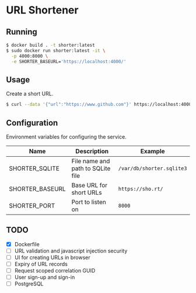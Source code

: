
# URL Shortener

## Running

```bash
$ docker build . -t shorter:latest
$ sudo docker run shorter:latest -it \
  -p 4000:8000 \
  -e SHORTER_BASEURL='https://localhost:4000/'
```

## Usage

Create a short URL.

```bash
$ curl --data '{"url":"https://www.github.com"}' https://localhost:4000/
```

## Configuration

Environment variables for configuring the service.

| Name             | Description                         | Example                    |
| ---------------- | ----------------------------------- | -------------------------- |
| SHORTER_SQLITE   | File name and path to SQLite file   | `/var/db/shorter.sqlite3`  |
| SHORTER_BASEURL  | Base URL for short URLs             | `https://sho.rt/`          |
| SHORTER_PORT     | Port to listen on                   | `8000`                     |


## TODO

* [x] Dockerfile
* [ ] URL validation and javascript injection security
* [ ] UI for creating URLs in browser
* [ ] Expiry of URL records
* [ ] Request scoped correlation GUID
* [ ] User sign-up and sign-in
* [ ] PostgreSQL